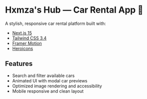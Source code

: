 # Hxmza's Hub — Car Rental App 🚗

A stylish, responsive car rental platform built with:

- [Next.js 15](https://nextjs.org)
- [Tailwind CSS 3.4](https://tailwindcss.com)
- [Framer Motion](https://www.framer.com/motion/)
- [Heroicons](https://heroicons.com)

## Features
- Search and filter available cars
- Animated UI with modal car previews
- Optimized image rendering and accessibility
- Mobile responsive and clean layout

